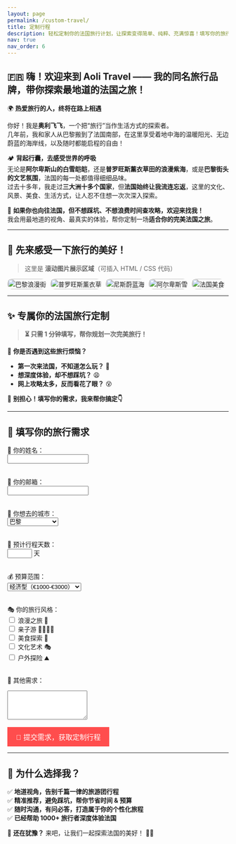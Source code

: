 ```yaml
---
layout: page
permalink: /custom-travel/
title: 定制行程
description: 轻松定制你的法国旅行计划，让探索变得简单、纯粹、充满惊喜！填写你的旅行需求，我将为你生成一份免费的简单旅行计划！
nav: true
nav_order: 6
---
```


## 🇫🇷 嗨！欢迎来到 Aoli Travel —— 我的同名旅行品牌，带你探索最地道的法国之旅！

🌍 **热爱旅行的人，终将在路上相遇**  

你好！我是**奥利飞飞**，一个把“旅行”当作生活方式的探索者。  
几年前，我和家人从巴黎搬到了法国南部，在这里享受着地中海的温暖阳光、无边蔚蓝的海岸线，以及随时都能启程的自由！  

🏕️ **背起行囊，去感受世界的呼吸**  
无论是**阿尔卑斯山的白雪皑皑**，还是**普罗旺斯薰衣草田的浪漫紫海**，或是**巴黎街头的文艺氛围**，法国的每一处都值得细细品味。  
过去十多年，我走过**三大洲十多个国家**，但**法国始终让我流连忘返**，这里的文化、风景、美食、生活方式，让人忍不住想一次次深入探索。  

📌 **如果你也向往法国，但不想踩坑、不想浪费时间查攻略，欢迎来找我！**  
我会用最地道的视角、最真实的体验，帮你定制一场**适合你的完美法国之旅**。  

---

## 🎥 **先来感受一下旅行的美好！**  

> 这里是 **滚动图片展示区域**（可插入 HTML / CSS 代码）  

<div class="scrolling-banner">
  <img src="https://source.unsplash.com/1600x900/?paris,france" alt="巴黎浪漫街巷">
  <img src="https://source.unsplash.com/1600x900/?provence,france" alt="普罗旺斯薰衣草田">
  <img src="https://source.unsplash.com/1600x900/?nice,france" alt="尼斯蔚蓝海岸">
  <img src="https://source.unsplash.com/1600x900/?alps,france" alt="阿尔卑斯雪山">
  <img src="https://source.unsplash.com/1600x900/?frenchfood" alt="法国美食">
</div>

<style>
.scrolling-banner {
  display: flex;
  overflow-x: auto;
  scroll-behavior: smooth;
  white-space: nowrap;
}
.scrolling-banner img {
  width: 100%;
  max-width: 500px;
  height: auto;
  margin-right: 10px;
  border-radius: 10px;
}
</style>

---

## ✨ **专属你的法国旅行定制**  
> **⏳ 只需 1 分钟填写，帮你规划一次完美旅行！**  

📌 **你是否遇到这些旅行烦恼？**  
- **第一次来法国，不知道怎么玩？** 🤔  
- **想深度体验，却不想踩坑？** 😩  
- **网上攻略太多，反而看花了眼？** 😵  

📝 **别担心！填写你的需求，我来帮你搞定👇**  

---

## 🛫 **填写你的旅行需求**  

<form action="https://formspree.io/f/YOUR_FORM_ID" method="POST">
  <label for="name">👤 你的姓名：</label><br>
  <input type="text" id="name" name="name" required><br><br>

  <label for="email">📧 你的邮箱：</label><br>
  <input type="email" id="email" name="email" required><br><br>

  <label for="city">📍 你想去的城市：</label><br>
  <select id="city" name="city" required>
    <option value="巴黎">巴黎</option>
    <option value="普罗旺斯">普罗旺斯</option>
    <option value="尼斯">尼斯</option>
    <option value="波尔多">波尔多</option>
    <option value="阿尔萨斯">阿尔萨斯</option>
    <option value="其他">其他（请备注）</option>
  </select><br><br>

  <label for="days">📅 预计行程天数：</label><br>
  <input type="number" id="days" name="days" min="1" max="30" required> 天<br><br>

  <label for="budget">💰 预算范围：</label><br>
  <select id="budget" name="budget" required>
    <option value="经济型（€1000-€3000）">经济型（€1000-€3000）</option>
    <option value="标准型（€3000-€6000）">标准型（€3000-€6000）</option>
    <option value="豪华型（€6000+）">豪华型（€6000+）</option>
  </select><br><br>

  <label for="style">🎭 你的旅行风格：</label><br>
  <input type="checkbox" name="style" value="浪漫"> 浪漫之旅 🌹<br>
  <input type="checkbox" name="style" value="亲子"> 亲子游 👨‍👩‍👧‍👦<br>
  <input type="checkbox" name="style" value="美食"> 美食探索 🍷<br>
  <input type="checkbox" name="style" value="文化"> 文化艺术 🎭<br>
  <input type="checkbox" name="style" value="户外"> 户外探险 ⛰️<br><br>

  <label for="message">📝 其他需求：</label><br>
  <textarea id="message" name="message" rows="4"></textarea><br><br>

  <button type="submit" style="background-color: #ff4d4d; color: white; padding: 10px 20px; font-size: 16px; border: none; cursor: pointer;">
    🚀 提交需求，获取定制行程
  </button>
</form>

---

## 🌟 **为什么选择我？**  
✅ **地道视角，告别千篇一律的旅游团行程**  
✅ **精准推荐，避免踩坑，帮你节省时间 & 预算**  
✅ **随时沟通，有问必答，打造属于你的个性化旅程**  
✅ **已经帮助 1000+ 旅行者深度体验法国**  

🎒 **还在犹豫？** 来吧，让我们一起探索法国的美好！ 💙✨  

